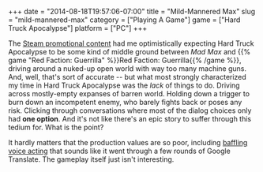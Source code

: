 +++
date = "2014-08-18T19:57:06-07:00"
title = "Mild-Mannered Max"
slug = "mild-mannered-max"
category = ["Playing A Game"]
game = ["Hard Truck Apocalypse"]
platform = ["PC"]
+++

The <a href="http://store.steampowered.com/app/285500/">Steam promotional content</a> had me optimistically expecting Hard Truck Apocalypse to be some kind of middle ground between <i>Mad Max</i> and {{% game "Red Faction: Guerrilla" %}}Red Faction: Guerrilla{{% /game %}}, driving around a nuked-up open world with way too many machine guns.  And, well, that's sort of accurate -- but what most strongly characterized my time in Hard Truck Apocalypse was the <i>lack</i> of things to do.  Driving across mostly-empty expanses of barren world.  Holding down a trigger to burn down an incompetent enemy, who barely fights back or poses any risk.  Clicking through conversations where most of the dialog choices only had <b>one option</b>.  And it's not like there's an epic story to suffer through this tedium for.  What is the point?

It hardly matters that the production values are so poor, including <a href="https://www.youtube.com/watch?v=Fnx_U7aR_MY">baffling voice acting</a> that sounds like it went through a few rounds of Google Translate.  The gameplay itself just isn't interesting.
